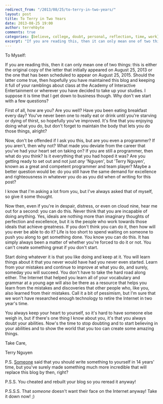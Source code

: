 ```yaml
---
redirect_from: "/2013/08/25/to-terry-in-two-years/"
layout: post
title: To Terry in Two Years
date: 2013-08-25 19:00
author: terrehbyte
comments: true
categories: [believe, college, doubt, personal, reflection, time, work]
excerpt: "If you are reading this, then it can only mean one of two things: either you're Terry in two years or you're not Terry and you're reading this for some reason. Either is fine with this Terry, at the very least."
---
```

To Myself:  

If you are reading this, then it can only mean one of two things: this is either the original copy of the letter that initially appeared on August 25, 2013 or the one that has been scheduled to appear on August 25, 2015. Should the latter come true, then hopefully you have maintained this blog and keeping it full of your ramblings about class at the Academy of Interactive Entertainment or wherever you have decided to take up your studies. I suppose it is time that I get down to business though. Why don't we start with a few questions?  


First of all, how are you? Are you well? Have you been eating breakfast every day? You've never been one to really eat or drink until you're starving or dying of thirst, so hopefully you've improved. It's fine that you enjoying doing what you do, but don't forget to maintain the body that lets you do those things, alright?  

Now, don't be offended if I ask you this, but are you even a programmer? If you aren't, then why not? What made you deviate from the career that you've had your heart set on taking on? If you are still a programmer, then what do you think? Is it everything that you had hoped it was? Are you getting ready to set out and not just *any* 'Nguyen', but 'Terry Nguyen', known as a great and competent programmer and team player? Maybe a better question would be: do you still have the same demand for excellence and righteousness in whatever you do as you did when of writing for this post?  

I know that I'm asking a lot from you, but I've always asked that of myself, so give it some thought.  

Now then, even if you're in despair, distress, or even on cloud nine, hear me out for a second: you can do this. Never think that you are incapable of doing anything. Yes, ideals are nothing more than imaginary thoughts of perfection and excellence, but it is the people who work towards those ideals that achieve greatness. If you don't think you can do it, then how will you ever be able to do it? Life is too short to spend waiting on someone to push you along to get something done. You know you can do this. It has simply always been a matter of whether you're forced to do it or not. You can't create something great if you don't start.  

Start doing whatever it is that you like doing and keep at it. You will learn things about it that you never would have had you never even started. Learn from your mistakes and continue to improve at what you do, and surely, someday you will succeed. You don't have to take the hard road along either. The Internet that helped you learn all of your vocabulary and grammar at a young age will also be there as a resource that helps you learn from the mistakes and discoveries that other people who, like you, also learned from their mistakes. Call it a bit of pessimism, but I'm sure that we won't have researched enough technology to retire the Internet in two year's time.  

You always keep your heart to yourself, so it's hard to have someone else weigh in, but if there's one thing I know about you, it's that you always doubt your abilities. Now's the time to stop doubting and to start believing in your abilities and to show the world that you too can create some amazing things.  

Take Care,  

Terry Nguyen  

P.S. [Someone](http://terrehbyte.files.wordpress.com/2013/08/fail-faster.gif) said that you should write something to yourself in 14 years' time, but you've surely made something much more incredible that will replace this blog by then, right?

P.S.S. You cheated and rebuilt your blog so you reread it anyway!  

P.S.S.S. That *someone* doesn't want their face on the Internet anyway! Take it down now! ;)